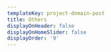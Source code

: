 ```yaml
---
templateKey: project-domain-post
title: Others
displayOnHeader: false
displayOnHomeSlider: false
displayOrder: '9'
---
```


